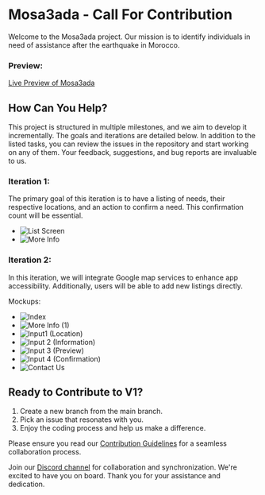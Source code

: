 # Mosa3ada - Call For Contribution

Welcome to the Mosa3ada project. Our mission is to identify individuals in need of assistance after the earthquake in Morocco.

### Preview:

[Live Preview of Mosa3ada](https://mosa3ada.ma)

## How Can You Help?

This project is structured in multiple milestones, and we aim to develop it incrementally. The goals and iterations are detailed below. In addition to the listed tasks, you can review the issues in the repository and start working on any of them. Your feedback, suggestions, and bug reports are invaluable to us.

### Iteration 1:

The primary goal of this iteration is to have a listing of needs, their respective locations, and an action to confirm a need. This confirmation count will be essential.

- ![List Screen](https://github.com/BizTech-Morocco/mosa3ada.biztech.ma/assets/24813026/74233cf0-9b23-447f-af26-72c381e0663c)
- ![More Info](https://github.com/BizTech-Morocco/mosa3ada.biztech.ma/assets/24813026/6e66d425-2d80-41ff-b6af-c4cd497d7495)

### Iteration 2:

In this iteration, we will integrate Google map services to enhance app accessibility. Additionally, users will be able to add new listings directly.

Mockups:

- ![Index](https://github.com/BizTech-Morocco/mosa3ada.biztech.ma/assets/24813026/c47b8f2b-1b35-4058-b3af-4566e609c21c)
- ![More Info (1)](https://github.com/BizTech-Morocco/mosa3ada.biztech.ma/assets/24813026/9ac85411-8476-4804-bf53-66c29b911bf7)
- ![Input1 (Location)](https://github.com/BizTech-Morocco/mosa3ada.biztech.ma/assets/24813026/3468bebb-a12d-4705-a942-07d8c003869b)
- ![Input 2 (Information)](https://github.com/BizTech-Morocco/mosa3ada.biztech.ma/assets/24813026/76662253-caf7-4f21-98d2-91dc3d0b5872)
- ![Input 3 (Preview)](https://github.com/BizTech-Morocco/mosa3ada.biztech.ma/assets/24813026/96514973-2c9e-449b-9b3c-604d71de8cd3)
- ![Input 4 (Confirmation)](https://github.com/BizTech-Morocco/mosa3ada.biztech.ma/assets/24813026/05dab3c7-f59f-4412-8244-42a62e70d9f5)
- ![Contact Us](https://github.com/BizTech-Morocco/mosa3ada.biztech.ma/assets/24813026/ec1f5bed-0122-4d71-8863-b0fb5ed54447)

## Ready to Contribute to V1?

1. Create a new branch from the main branch.
2. Pick an issue that resonates with you.
3. Enjoy the coding process and help us make a difference.

Please ensure you read our [Contribution Guidelines](/contribution.md) for a seamless collaboration process.

Join our [Discord channel](https://discord.com/invite/pjyW6Zje) for collaboration and synchronization. We're excited to have you on board. Thank you for your assistance and dedication.
